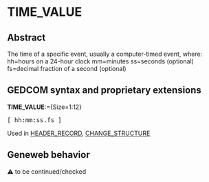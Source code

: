 ﻿# TIME_VALUE
## Abstract
The time of a specific event, usually a computer-timed event, where:
hh=hours on a 24-hour clock
mm=minutes
ss=seconds (optional)
fs=decimal fraction of a second (optional)


## GEDCOM syntax and proprietary extensions

**TIME_VALUE**:={Size=1:12}
<pre>
[ hh:mm:ss.fs ]
</pre>
Used in <a href=Ged.HEADER_RECORD.md>HEADER_RECORD</a>, <a href=Ged.CHANGE_STRUCTURE.md>CHANGE_STRUCTURE</a><br />


## Geneweb behavior



:warning: to be continued/checked

